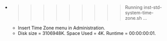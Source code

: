 * >>>>>>>>> Running inst-std-system-time-zone.sh ...
  * Insert Time Zone menu in Administration.
  * Disk size = 3106948K. Space Used = 4K. Runtime = 00:00:00:01.
